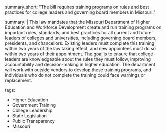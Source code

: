 summary_short: "The bill requires training programs on rules and best practices for college leaders and governing board members in Missouri."

summary: |
  This law mandates that the Missouri Department of Higher Education and Workforce Development create and run training programs on important rules, standards, and best practices for all current and future leaders of colleges and universities, including governing board members, presidents, and chancellors. Existing leaders must complete this training within two years of the law taking effect, and new appointees must do so within two years of their appointment. The goal is to ensure that college leaders are knowledgeable about the rules they must follow, improving accountability and decision-making in higher education. The department will work with outside vendors to develop these training programs, and individuals who do not complete the training could face warnings or replacement.

tags:
  - Higher Education
  - Government Training
  - College Leadership
  - State Legislation
  - Public Transparency
  - Missouri
